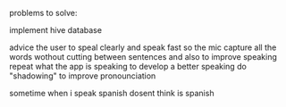 problems to solve:


implement hive database

advice the user to speal clearly and speak fast so the mic capture all the words wothout cutting between sentences
and also to improve speaking repeat what the app is speaking to develop a better speaking
do "shadowing" to improve pronounciation

sometime when i speak spanish dosent think is spanish
